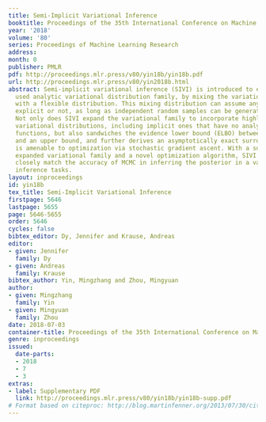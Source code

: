 ```yaml
---
title: Semi-Implicit Variational Inference
booktitle: Proceedings of the 35th International Conference on Machine Learning
year: '2018'
volume: '80'
series: Proceedings of Machine Learning Research
address: 
month: 0
publisher: PMLR
pdf: http://proceedings.mlr.press/v80/yin18b/yin18b.pdf
url: http://proceedings.mlr.press/v80/yin2018b.html
abstract: Semi-implicit variational inference (SIVI) is introduced to expand the commonly
  used analytic variational distribution family, by mixing the variational parameter
  with a flexible distribution. This mixing distribution can assume any density function,
  explicit or not, as long as independent random samples can be generated via reparameterization.
  Not only does SIVI expand the variational family to incorporate highly flexible
  variational distributions, including implicit ones that have no analytic density
  functions, but also sandwiches the evidence lower bound (ELBO) between a lower bound
  and an upper bound, and further derives an asymptotically exact surrogate ELBO that
  is amenable to optimization via stochastic gradient ascent. With a substantially
  expanded variational family and a novel optimization algorithm, SIVI is shown to
  closely match the accuracy of MCMC in inferring the posterior in a variety of Bayesian
  inference tasks.
layout: inproceedings
id: yin18b
tex_title: Semi-Implicit Variational Inference
firstpage: 5646
lastpage: 5655
page: 5646-5655
order: 5646
cycles: false
bibtex_editor: Dy, Jennifer and Krause, Andreas
editor:
- given: Jennifer
  family: Dy
- given: Andreas
  family: Krause
bibtex_author: Yin, Mingzhang and Zhou, Mingyuan
author:
- given: Mingzhang
  family: Yin
- given: Mingyuan
  family: Zhou
date: 2018-07-03
container-title: Proceedings of the 35th International Conference on Machine Learning
genre: inproceedings
issued:
  date-parts:
  - 2018
  - 7
  - 3
extras:
- label: Supplementary PDF
  link: http://proceedings.mlr.press/v80/yin18b/yin18b-supp.pdf
# Format based on citeproc: http://blog.martinfenner.org/2013/07/30/citeproc-yaml-for-bibliographies/
---
```

